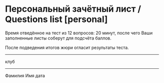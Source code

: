 # Персональный зачётный лист / Questions list [personal]

Время отведённое на тест из 12 вопросов: 20 минут, после чего Ваши заполненные листы соберут для подсчёта баллов.

После подведения итогов жюри огласит результаты теста.

_______________
 клуб
_______________    ________________         __________
 Фамилия               Имя                    дата

